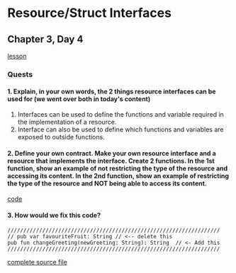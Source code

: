 # Resource/Struct Interfaces
## Chapter 3, Day 4
[lesson](https://github.com/emerald-dao/beginner-cadence-course/tree/main/chapter3.0/day4)

### Quests
#### 1. Explain, in your own words, the 2 things resource interfaces can be used for (we went over both in today's content)

1. Interfaces can be used to define the functions and variable required in the implementation of a resource.
2. Interface can also be used to define which functions and variables are exposed to outside functions.

#### 2. Define your own contract. Make your own resource interface and a resource that implements the interface. Create 2 functions. In the 1st function, show an example of not restricting the type of the resource and accessing its content. In the 2nd function, show an example of restricting the type of the resource and NOT being able to access its content.

[code](contracts/SessionTrackerResource.cdc)

#### 3. How would we fix this code?
```
///////////////////////////////////////////////////////////////////
// pub var favouriteFruit: String // <-- delete this
pub fun changeGreeting(newGreeting: String): String  // <- Add this
///////////////////////////////////////////////////////////////////
```
[complete source file](contracts/Stuff.cdc)
